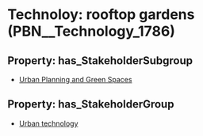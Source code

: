 # Technoloy: __rooftop gardens__ (PBN__Technology_1786)

## Property: has_StakeholderSubgroup

* [Urban Planning and Green Spaces](PBN__TechSubgroup_85)

## Property: has_StakeholderGroup

* [Urban technology](PBN__TechGroup_14)

